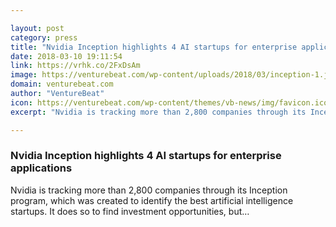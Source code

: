 ```yaml
---

layout: post
category: press
title: "Nvidia Inception highlights 4 AI startups for enterprise applications"
date: 2018-03-10 19:11:54
link: https://vrhk.co/2FxDsAm
image: https://venturebeat.com/wp-content/uploads/2018/03/inception-1.jpg?fit=1080%2C719&strip=all
domain: venturebeat.com
author: "VentureBeat"
icon: https://venturebeat.com/wp-content/themes/vb-news/img/favicon.ico
excerpt: "Nvidia is tracking more than 2,800 companies through its Inception program, which was created to identify the best artificial intelligence startups. It does so to find investment opportunities, but…"

---
```


### Nvidia Inception highlights 4 AI startups for enterprise applications

Nvidia is tracking more than 2,800 companies through its Inception program, which was created to identify the best artificial intelligence startups. It does so to find investment opportunities, but…